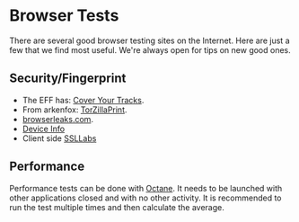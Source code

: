 # Browser Tests

There are several good browser testing sites on the Internet. Here are just a few that we find most useful. We're always open for tips on new good ones.

## Security/Fingerprint

- The EFF has: [Cover Your Tracks](https://coveryourtracks.eff.org/).
- From arkenfox: [TorZillaPrint](https://arkenfox.github.io/TZP/index.html).
- [browserleaks.com](https://browserleaks.com/).
- [Device Info](https://www.deviceinfo.me/)
- Client side [SSLLabs](https://www.ssllabs.com/ssltest/viewMyClient.html)

## Performance

Performance tests can be done with [Octane](https://chromium.github.io/octane/). It needs to be launched with other applications closed and with no other activity. It is recommended to run the test multiple times and then calculate the average.
